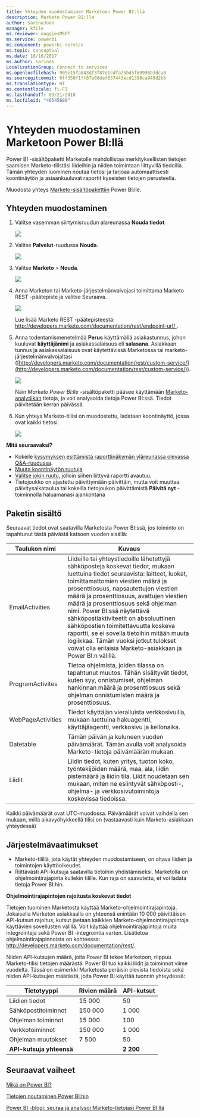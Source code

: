 ```yaml
---
title: Yhteyden muodostaminen Marketoon Power BI:llä
description: Marketo Power BI:lle
author: SarinaJoan
manager: kfile
ms.reviewer: maggiesMSFT
ms.service: powerbi
ms.component: powerbi-service
ms.topic: conceptual
ms.date: 10/16/2017
ms.author: sarinas
LocalizationGroup: Connect to services
ms.openlocfilehash: 909e15fa843df3f87e1cdfa25b45f60996b3dca0
ms.sourcegitcommit: 0ff358f1ff87e88daf837443ecd1398ca949d2b6
ms.translationtype: HT
ms.contentlocale: fi-FI
ms.lasthandoff: 09/21/2018
ms.locfileid: "46545680"
---
```

# <a name="connect-to-marketo-with-power-bi"></a>Yhteyden muodostaminen Marketoon Power BI:llä
Power BI -sisältöpaketti Marketolle mahdollistaa merkityksellisten tietojen saamisen Marketo-tilistäsi liideihin ja niiden toimintaan liittyvillä tiedoilla. Tämän yhteyden luominen noutaa tietosi ja tarjoaa automaattisesti koontinäytön ja asiaankuuluvat raportit kyseisten tietojen perusteella.

Muodosta yhteys [Marketo-sisältöpakettiin](https://app.powerbi.com/getdata/services/marketo) Power BI:lle.

## <a name="how-to-connect"></a>Yhteyden muodostaminen
1. Valitse vasemman siirtymisruudun alareunassa **Nouda tiedot**.
   
   ![](media/service-connect-to-marketo/pbi_getdata.png)
2. Valitse **Palvelut**-ruudussa **Nouda**.
   
   ![](media/service-connect-to-marketo/pbi_getservices.png) 
3. Valitse **Marketo** \> **Nouda**.
   
   ![](media/service-connect-to-marketo/marketo.png)
4. Anna Marketon tai Marketo-järjestelmänvalvojasi toimittama Marketo REST -päätepiste ja valitse Seuraava.
   
   ![](media/service-connect-to-marketo/pbi_marketoconnect.png)
   
   Lue lisää Marketo REST -päätepisteestä: [http://developers.marketo.com/documentation/rest/endpoint-url/ ](http://developers.marketo.com/documentation/rest/endpoint-url/).
5. Anna todentamismenetelmää **Perus** käyttämällä asiakastunnus, johon kuuluvat **käyttäjänimi** ja asiakassalaisuus eli **salasana**. Asiakkaan tunnus ja asiakassalaisuus ovat käytettävissä Marketossa tai marketo-järjestelmänvalvojaltasi ([http://developers.marketo.com/documentation/rest/custom-service/](http://developers.marketo.com/documentation/rest/custom-service/)). 
   
   ![](media/service-connect-to-marketo/pbi_marketosignin.png)
   
   Näin *Marketo Power BI:lle* -sisältöpaketti pääsee käyttämään [Marketo-analytiikan](https://powerbi.microsoft.com/integrations/marketo) tietoja, ja voit analysoida tietoja Power BI:ssä. Tiedot päivitetään kerran päivässä.
6. Kun yhteys Marketo-tiliisi on muodostettu, ladataan koontinäyttö, jossa ovat kaikki tietosi:
   
   ![](media/service-connect-to-marketo/pbi_marketodash.png)

**Mitä seuraavaksi?**

* Kokeile [kysymyksen esittämistä raporttinäkymän yläreunassa olevassa Q&A-ruudussa](consumer/end-user-q-and-a.md).
* [Muuta koontinäytön ruutuja](service-dashboard-edit-tile.md).
* [Valitse jokin ruutu](consumer/end-user-tiles.md), jolloin siihen liittyvä raportti avautuu.
* Tietojoukko on ajastettu päivittymään päivittäin, mutta voit muuttaa päivitysaikataulua tai kokeilla tietojoukon päivittämistä **Päivitä nyt** -toiminnolla haluamanasi ajankohtana

## <a name="whats-included"></a>Paketin sisältö
Seuraavat tiedot ovat saatavilla Marketosta Power BI:ssä, jos toiminto on tapahtunut tästä päivästä katsoen vuoden sisällä:

| Taulukon nimi | Kuvaus |
| --- | --- |
| EmailActivities |Liideille tai yhteystiedoille lähetettyjä sähköposteja koskevat tiedot, mukaan luettuina tiedot seuraavista: laitteet, luokat, toimittamattomien viestien määrä ja prosenttiosuus, napsautettujen viestien määrä ja prosenttiosuus, avattujen viestien määrä ja prosenttiosuus sekä ohjelman nimi. Power BI:ssä näytettävä sähköpostiaktiviteetit on absoluuttinen sähköpostien toimitettavuutta koskeva raportti, se ei sovella tietoihin mitään muuta logiikkaa. Tämän vuoksi jotkut tulokset voivat olla erilaisia Marketo-asiakkaan ja Power BI:n välillä. |
| ProgramActivites |Tietoa ohjelmista, joiden tilassa on tapahtunut muutos. Tähän sisältyvät tiedot, kuten syy, onnistumiset, ohjelman hankinnan määrä ja prosenttiosuus sekä ohjelman onnistumisten määrä ja prosenttiosuus. |
| WebPageActivities |Tiedot käyttäjän vierailuista verkkosivuilla, mukaan luettuina hakuagentti, käyttäjäagentti, verkkosivu ja kellonaika. |
| Datetable |Tämän päivän ja kuluneen vuoden päivämäärät.  Tämän avulla voit analysoida Marketo-tietoja päivämäärän mukaan. |
| Liidit |Liidin tiedot, kuten yritys, tuoton koko, työntekijöiden määrä, maa, ala, liidin pistemäärä ja liidin tila. Liidit noudetaan sen mukaan, miten ne esiintyvät sähköposti-, ohjelma- ja verkkosivutoimintoja koskevissa tiedoissa. |

Kaikki päivämäärät ovat UTC-muodossa. Päivämäärät voivat vaihdella sen mukaan, millä aikavyöhykkeellä tilisi on (vastaavasti kuin Marketo-asiakkaan yhteydessä)

## <a name="system-requirements"></a>Järjestelmävaatimukset
* Marketo-tilillä, jota käytät yhteyden muodostamiseen, on oltava liidien ja toimintojen käyttöoikeudet.
* Riittävästi API-kutsuja saatavilla tietoihin yhdistämiseksi.  Marketolla on ohjelmointirajapinta kullekin tilille.  Kun raja on saavutettu, et voi ladata tietoja Power BI:hin. 

**Ohjelmointirajapintojen rajoitusta koskevat tiedot**

Tietojen tuominen Marketosta käyttää Marketo-ohjelmointirajapintoja. Jokaisella Marketon asiakkaalla on yhteensä enintään 10 000 päivittäisen API-kutsun rajoitus; kutsut jaetaan kaikkien Marketo-ohjelmointirajapintoja käyttävien sovellusten välillä. Voit käyttää ohjelmointirajapintoja muita integrointeja sekä Power BI -integrointia varten. Lisätietoa ohjelmointirajapinnoista on kohteessa: <http://developers.marketo.com/documentation/rest/>.

Niiden API-kutsujen määrä, joita Power BI tekee Marketoon, riippuu Marketo-tilisi tietojen määrästä. Power BI tuo kaikki liidit ja toiminnot viime vuodelta. Tässä on esimerkki Marketosta peräisin olevista tiedoista sekä niiden API-kutsujen määrästä, joita Power BI käyttää tuonnin yhteydessä:  

| Tietotyyppi | Rivien määrä | API-kutsut |
| --- | --- | --- |
| Liidien tiedot |15 000 |50 |
| Sähköpostitoiminnot |150 000 |1 000 |
| Ohjelman toiminnot |15 000 |100 |
| Verkkotoiminnot |150 000 |1 000 |
| Ohjelman muutokset |7 500 |50 |
| **API-kutsuja yhteensä** | |**2 200** |

## <a name="next-steps"></a>Seuraavat vaiheet
[Mikä on Power BI?](power-bi-overview.md)

[Tietojen noutaminen Power BI:hin](service-get-data.md)

[Power BI -blogi: seuraa ja analysoi Marketo-tietojasi Power BI:llä](http://blogs.msdn.com/b/powerbi/archive/2015/03/19/monitor-and-analyze-your-marketo-data-with-power-bi.aspx)

